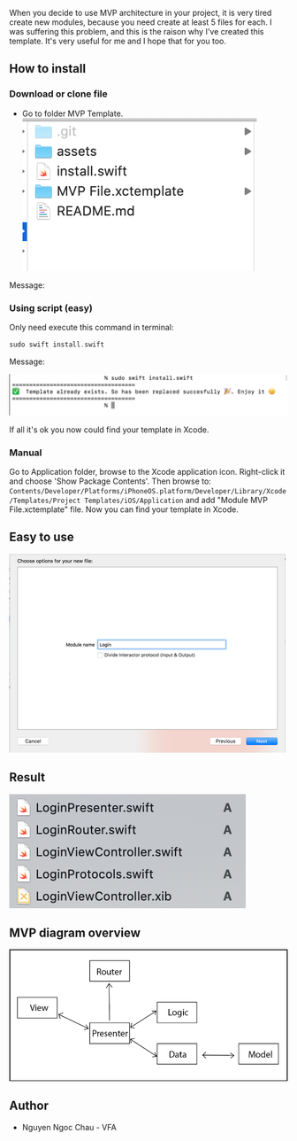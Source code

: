 When you decide to use MVP architecture in your project, it is very tired create new modules, because you need create at least 5 files for each. I was suffering this problem, and this is the raison why I've created this template. It's very useful for me and I hope that for you too.

## How to install

### Download or clone file
- Go to folder MVP Template.
![](/assets/MVPFile.png)

Message:

### Using script (easy)
Only need execute this command in terminal:
```swift
sudo swift install.swift
```
Message:

![](/assets/successed.png)

If all it's ok you now could find your template in Xcode.

### Manual
Go to Application folder, browse to the Xcode application icon. Right-click it and choose 'Show Package Contents'. Then browse to:
`Contents/Developer/Platforms/iPhoneOS.platform/Developer/Library/Xcode/Templates/Project Templates/iOS/Application` and add "Module MVP File.xctemplate" file. Now you can find your template in Xcode.

## Easy to use
![](/assets/wizard.png)

## Result
![](/assets/result.png)

## MVP diagram overview
![Preview](/assets/mvp_diagram.png)


## Author

* Nguyen Ngoc Chau - VFA
